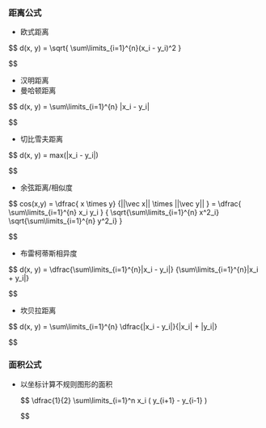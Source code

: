### 距离公式

- 欧式距离

$$
d(x, y)
= \sqrt{ \sum\limits_{i=1}^{n}(x_i - y_i)^2 }

$$

- 汉明距离
- 曼哈顿距离

$$
d(x, y)
= \sum\limits_{i=1}^{n} |x_i - y_i|

$$

- 切比雪夫距离

$$
d(x, y)
= max(|x_i - y_i|)

$$

- 余弦距离/相似度

$$
cos(x,y)
= \dfrac{ x \times y} {||\vec x|| \times ||\vec y|| }
= \dfrac{ \sum\limits_{i=1}^{n} x_i y_i }
{
  \sqrt{\sum\limits_{i=1}^{n} x^2_i} 
  \sqrt{\sum\limits_{i=1}^{n} y^2_i}
}

$$

- 布雷柯蒂斯相异度

$$
d(x, y)
= \dfrac{\sum\limits_{i=1}^{n}|x_i - y_i|} {\sum\limits_{i=1}^{n}|x_i + y_i|}

$$

- 坎贝拉距离

$$
d(x, y)
= \sum\limits_{i=1}^{n} \dfrac{|x_i - y_i|}{|x_i| + |y_i|}

$$

### 面积公式

- 以坐标计算不规则图形的面积

  $$
  \dfrac{1}{2} \sum\limits_{i=1}^n x_i ( y_{i+1} - y_{i-1} )

  $$
